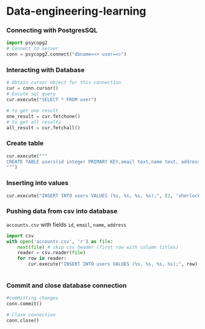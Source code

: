 # Data-engineering-learning

### Connecting with PostgresSQL
```python
import psycopg2
# Connect to server
conn = psycopg2.connect("dbname=<> user=<>")

```
### Interacting with Database
```python
# Obtain cursor object for this connection
cur = conn.cursor()
# Excute sql query
cur.execute("SELECT * FROM user")

# to get one result
one_result = cur.fetchone()
# to get all results
all_result = cur.fetchall()
```
### Create table
```python
cur.execute("""
CREATE TABLE users(id integer PRIMARY KEY,email text,name text, address text);
""")
```
### Inserting into values
```python
cur.execute("INSERT INTO users VALUES (%s, %s, %s, %s);", (2, 'sherlocksh@mail.in', 'Sherlock', '221B Baker's Street'))
```

### Pushing data from csv into database
`accounts.csv` with fields `id`, `email`, `name`, `address`

```python
import csv
with open('accounts.csv', 'r') as file:
    next(file) # skip csv header (first row with column titles)
    reader = csv.reader(file)
    for row in reader:
        cur.execute("INSERT INTO users VALUES (%s, %s, %s, %s);", row)
        
```

### Commit and close database connection
```python
#committing changes
conn.commit()

# Close connection
conn.close()
```
